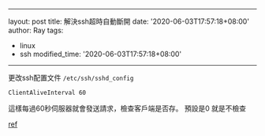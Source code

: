 ---
 layout: post
 title: 解決ssh超時自動斷開
 date: '2020-06-03T17:57:18+08:00'
 author: Ray
 tags:
 - linux
 - ssh
 modified_time: '2020-06-03T17:57:18+08:00'
 ---
更改ssh配置文件 `/etc/ssh/sshd_config`
```config
ClientAliveInterval 60
```
這樣每過60秒伺服器就會發送請求，檢查客戶端是否存。
預設是0 就是不檢查

[ref](https://www.cnblogs.com/longshiyVip/p/4774177.html)
